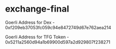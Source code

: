 # exchange-final

Goerli Address for Dex - 0xf209eb37053fc059c94e8472749d67e762aea214

Goerli Address for TFG Token - 0x5211a2560d94a1b69900d597a2d929807f238271
